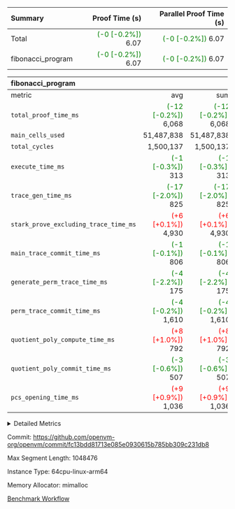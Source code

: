 | Summary | Proof Time (s) | Parallel Proof Time (s) |
|:---|---:|---:|
| Total | <span style='color: green'>(-0 [-0.2%])</span> 6.07 | <span style='color: green'>(-0 [-0.2%])</span> 6.07 |
| fibonacci_program | <span style='color: green'>(-0 [-0.2%])</span> 6.07 | <span style='color: green'>(-0 [-0.2%])</span> 6.07 |


| fibonacci_program |||||
|:---|---:|---:|---:|---:|
|metric|avg|sum|max|min|
| `total_proof_time_ms ` | <span style='color: green'>(-12 [-0.2%])</span> 6,068 | <span style='color: green'>(-12 [-0.2%])</span> 6,068 | <span style='color: green'>(-12 [-0.2%])</span> 6,068 | <span style='color: green'>(-12 [-0.2%])</span> 6,068 |
| `main_cells_used     ` |  51,487,838 |  51,487,838 |  51,487,838 |  51,487,838 |
| `total_cycles        ` |  1,500,137 |  1,500,137 |  1,500,137 |  1,500,137 |
| `execute_time_ms     ` | <span style='color: green'>(-1 [-0.3%])</span> 313 | <span style='color: green'>(-1 [-0.3%])</span> 313 | <span style='color: green'>(-1 [-0.3%])</span> 313 | <span style='color: green'>(-1 [-0.3%])</span> 313 |
| `trace_gen_time_ms   ` | <span style='color: green'>(-17 [-2.0%])</span> 825 | <span style='color: green'>(-17 [-2.0%])</span> 825 | <span style='color: green'>(-17 [-2.0%])</span> 825 | <span style='color: green'>(-17 [-2.0%])</span> 825 |
| `stark_prove_excluding_trace_time_ms` | <span style='color: red'>(+6 [+0.1%])</span> 4,930 | <span style='color: red'>(+6 [+0.1%])</span> 4,930 | <span style='color: red'>(+6 [+0.1%])</span> 4,930 | <span style='color: red'>(+6 [+0.1%])</span> 4,930 |
| `main_trace_commit_time_ms` | <span style='color: green'>(-1 [-0.1%])</span> 806 | <span style='color: green'>(-1 [-0.1%])</span> 806 | <span style='color: green'>(-1 [-0.1%])</span> 806 | <span style='color: green'>(-1 [-0.1%])</span> 806 |
| `generate_perm_trace_time_ms` | <span style='color: green'>(-4 [-2.2%])</span> 175 | <span style='color: green'>(-4 [-2.2%])</span> 175 | <span style='color: green'>(-4 [-2.2%])</span> 175 | <span style='color: green'>(-4 [-2.2%])</span> 175 |
| `perm_trace_commit_time_ms` | <span style='color: green'>(-4 [-0.2%])</span> 1,610 | <span style='color: green'>(-4 [-0.2%])</span> 1,610 | <span style='color: green'>(-4 [-0.2%])</span> 1,610 | <span style='color: green'>(-4 [-0.2%])</span> 1,610 |
| `quotient_poly_compute_time_ms` | <span style='color: red'>(+8 [+1.0%])</span> 792 | <span style='color: red'>(+8 [+1.0%])</span> 792 | <span style='color: red'>(+8 [+1.0%])</span> 792 | <span style='color: red'>(+8 [+1.0%])</span> 792 |
| `quotient_poly_commit_time_ms` | <span style='color: green'>(-3 [-0.6%])</span> 507 | <span style='color: green'>(-3 [-0.6%])</span> 507 | <span style='color: green'>(-3 [-0.6%])</span> 507 | <span style='color: green'>(-3 [-0.6%])</span> 507 |
| `pcs_opening_time_ms ` | <span style='color: red'>(+9 [+0.9%])</span> 1,036 | <span style='color: red'>(+9 [+0.9%])</span> 1,036 | <span style='color: red'>(+9 [+0.9%])</span> 1,036 | <span style='color: red'>(+9 [+0.9%])</span> 1,036 |



<details>
<summary>Detailed Metrics</summary>

| group | num_segments | keygen_time_ms | commit_exe_time_ms |
| --- | --- | --- | --- |
| fibonacci_program | 1 | 372 | 5 | 

| group | air_name | quotient_deg | interactions | constraints |
| --- | --- | --- | --- | --- |
| fibonacci_program | AccessAdapterAir<16> | 2 | 5 | 14 | 
| fibonacci_program | AccessAdapterAir<2> | 2 | 5 | 14 | 
| fibonacci_program | AccessAdapterAir<32> | 2 | 5 | 14 | 
| fibonacci_program | AccessAdapterAir<4> | 2 | 5 | 14 | 
| fibonacci_program | AccessAdapterAir<64> | 2 | 5 | 14 | 
| fibonacci_program | AccessAdapterAir<8> | 2 | 5 | 14 | 
| fibonacci_program | BitwiseOperationLookupAir<8> | 2 | 2 | 4 | 
| fibonacci_program | MemoryMerkleAir<8> | 2 | 4 | 40 | 
| fibonacci_program | PersistentBoundaryAir<8> | 2 | 3 | 6 | 
| fibonacci_program | PhantomAir | 2 | 3 | 5 | 
| fibonacci_program | Poseidon2PeripheryAir<BabyBearParameters>, 1> | 2 | 1 | 286 | 
| fibonacci_program | ProgramAir | 1 | 1 | 4 | 
| fibonacci_program | RangeTupleCheckerAir<2> | 1 | 1 | 4 | 
| fibonacci_program | VariableRangeCheckerAir | 1 | 1 | 4 | 
| fibonacci_program | VmAirWrapper<Rv32BaseAluAdapterAir, BaseAluCoreAir<4, 8> | 2 | 19 | 43 | 
| fibonacci_program | VmAirWrapper<Rv32BaseAluAdapterAir, LessThanCoreAir<4, 8> | 2 | 17 | 39 | 
| fibonacci_program | VmAirWrapper<Rv32BaseAluAdapterAir, ShiftCoreAir<4, 8> | 2 | 23 | 90 | 
| fibonacci_program | VmAirWrapper<Rv32BranchAdapterAir, BranchEqualCoreAir<4> | 2 | 11 | 25 | 
| fibonacci_program | VmAirWrapper<Rv32BranchAdapterAir, BranchLessThanCoreAir<4, 8> | 2 | 13 | 41 | 
| fibonacci_program | VmAirWrapper<Rv32CondRdWriteAdapterAir, Rv32JalLuiCoreAir> | 2 | 10 | 22 | 
| fibonacci_program | VmAirWrapper<Rv32HintStoreAdapterAir, Rv32HintStoreCoreAir> | 2 | 15 | 17 | 
| fibonacci_program | VmAirWrapper<Rv32JalrAdapterAir, Rv32JalrCoreAir> | 2 | 16 | 20 | 
| fibonacci_program | VmAirWrapper<Rv32LoadStoreAdapterAir, LoadSignExtendCoreAir<4, 8> | 2 | 18 | 33 | 
| fibonacci_program | VmAirWrapper<Rv32LoadStoreAdapterAir, LoadStoreCoreAir<4> | 2 | 17 | 38 | 
| fibonacci_program | VmAirWrapper<Rv32MultAdapterAir, DivRemCoreAir<4, 8> | 2 | 25 | 88 | 
| fibonacci_program | VmAirWrapper<Rv32MultAdapterAir, MulHCoreAir<4, 8> | 2 | 24 | 38 | 
| fibonacci_program | VmAirWrapper<Rv32MultAdapterAir, MultiplicationCoreAir<4, 8> | 2 | 19 | 26 | 
| fibonacci_program | VmAirWrapper<Rv32RdWriteAdapterAir, Rv32AuipcCoreAir> | 2 | 11 | 15 | 
| fibonacci_program | VmConnectorAir | 2 | 3 | 9 | 

| group | air_name | segment | rows | prep_cols | perm_cols | main_cols | cells |
| --- | --- | --- | --- | --- | --- | --- | --- |
| fibonacci_program | AccessAdapterAir<8> | 0 | 64 |  | 24 | 17 | 2,624 | 
| fibonacci_program | BitwiseOperationLookupAir<8> | 0 | 65,536 | 3 | 8 | 2 | 655,360 | 
| fibonacci_program | MemoryMerkleAir<8> | 0 | 256 |  | 20 | 32 | 13,312 | 
| fibonacci_program | PersistentBoundaryAir<8> | 0 | 64 |  | 12 | 20 | 2,048 | 
| fibonacci_program | PhantomAir | 0 | 2 |  | 12 | 6 | 36 | 
| fibonacci_program | Poseidon2PeripheryAir<BabyBearParameters>, 1> | 0 | 256 |  | 8 | 300 | 78,848 | 
| fibonacci_program | ProgramAir | 0 | 4,096 |  | 8 | 10 | 73,728 | 
| fibonacci_program | RangeTupleCheckerAir<2> | 0 | 524,288 | 2 | 8 | 1 | 4,718,592 | 
| fibonacci_program | VariableRangeCheckerAir | 0 | 262,144 | 2 | 8 | 1 | 2,359,296 | 
| fibonacci_program | VmAirWrapper<Rv32BaseAluAdapterAir, BaseAluCoreAir<4, 8> | 0 | 1,048,576 |  | 80 | 36 | 121,634,816 | 
| fibonacci_program | VmAirWrapper<Rv32BaseAluAdapterAir, LessThanCoreAir<4, 8> | 0 | 524,288 |  | 40 | 37 | 40,370,176 | 
| fibonacci_program | VmAirWrapper<Rv32BaseAluAdapterAir, ShiftCoreAir<4, 8> | 0 | 2 |  | 52 | 53 | 210 | 
| fibonacci_program | VmAirWrapper<Rv32BranchAdapterAir, BranchEqualCoreAir<4> | 0 | 262,144 |  | 48 | 26 | 19,398,656 | 
| fibonacci_program | VmAirWrapper<Rv32BranchAdapterAir, BranchLessThanCoreAir<4, 8> | 0 | 8 |  | 56 | 32 | 704 | 
| fibonacci_program | VmAirWrapper<Rv32CondRdWriteAdapterAir, Rv32JalLuiCoreAir> | 0 | 131,072 |  | 44 | 18 | 8,126,464 | 
| fibonacci_program | VmAirWrapper<Rv32HintStoreAdapterAir, Rv32HintStoreCoreAir> | 0 | 4 |  | 36 | 26 | 248 | 
| fibonacci_program | VmAirWrapper<Rv32JalrAdapterAir, Rv32JalrCoreAir> | 0 | 16 |  | 36 | 28 | 1,024 | 
| fibonacci_program | VmAirWrapper<Rv32LoadStoreAdapterAir, LoadStoreCoreAir<4> | 0 | 32 |  | 72 | 40 | 3,584 | 
| fibonacci_program | VmAirWrapper<Rv32RdWriteAdapterAir, Rv32AuipcCoreAir> | 0 | 16 |  | 28 | 21 | 784 | 
| fibonacci_program | VmConnectorAir | 0 | 2 | 1 | 12 | 4 | 32 | 

| group | segment | trace_gen_time_ms | total_proof_time_ms | total_cycles | total_cells | stark_prove_excluding_trace_time_ms | quotient_poly_compute_time_ms | quotient_poly_commit_time_ms | perm_trace_commit_time_ms | pcs_opening_time_ms | main_trace_commit_time_ms | main_cells_used | generate_perm_trace_time_ms | execute_time_ms |
| --- | --- | --- | --- | --- | --- | --- | --- | --- | --- | --- | --- | --- | --- | --- |
| fibonacci_program | 0 | 825 | 6,068 | 1,500,137 | 197,440,542 | 4,930 | 792 | 507 | 1,610 | 1,036 | 806 | 51,487,838 | 175 | 313 | 

</details>


Commit: https://github.com/openvm-org/openvm/commit/fc13bdd81713e085e0930615b785bb309c231db8

Max Segment Length: 1048476

Instance Type: 64cpu-linux-arm64

Memory Allocator: mimalloc

[Benchmark Workflow](https://github.com/openvm-org/openvm/actions/runs/12936274735)
